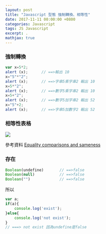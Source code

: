 ```yaml
---
layout: post
title: "Javascript 型態 強制轉換、相等性"
date: 2017-11-11 00:00:00 +0800
categories: Javascript
tags: JS Javascript
excerpt: .
mathjax: true
---
```


### 強制轉換

```js
var x=5*2;
alert (x);      // ==>輸出 10
x="5"*"2";
alert (x);      // ==>字串5乘字串2 輸出 10
x=5*"2";
alert (x);      // ==>數字5乘字串2 輸出 10
x=5+"2";
alert (x);      // ==>數字5加字串2 輸出 52
x="5"+2;
alert (x);      // ==>字串5加數字2 輸出 52
```


### 相等性表格

![](https://i.imgur.com/eDm2Y4l.png)

參考資料
[Equality comparisons and sameness](https://developer.mozilla.org/en-US/docs/Web/JavaScript/Equality_comparisons_and_sameness)

### 存在
```js
Boolean(undefine)		// ==>false
Boolean(null)			// ==>false
Boolean("")				// ==>false
```

所以

```js
var a;
if(a){
	console.log('exist');
}else{
	console.log('not exist');	
}
// ===> not exist 因為undefine是false
```



